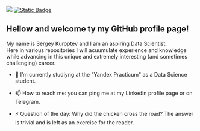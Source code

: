 <a href="https://www.linkedin.com/in/sergey-kuroptev-0015402a2/"><img src="https://img.shields.io/badge/LINKEDIN-12100E?logo=linkedin&color=282A36&logoColor=white" /></a>
<a href="https://t.me/SKuroptev"><img alt="Static Badge" src="https://img.shields.io/badge/TELEGRAM-%40SKuroptev?style=flat&logo=telegram&color=grey"></a>

## Hellow and welcome ty my GitHub profile page! <br>
My name is Sergey Kuroptev and I am an aspiring Data Scientist.<br>
Here in various repositories I will acuumulate experience and knowledge while advancing in this unique and extremely interesting (and sometimes challenging) career.

- 🌱 I’m currently studiyng at the "Yandex Practicum" as a Data Science student.
- 📫 How to reach me: you can ping me at my LinkedIn profile page or on Telegram.
  
- ⚡ Question of the day: Why did the chicken cross the road? The answer is trivial and is left as an exercise for the reader.

<!--
**mrBrain101/mrBrain101** is a ✨ _special_ ✨ repository because its `README.md` (this file) appears on your GitHub profile.

Here are some ideas to get you started:

- 🔭 I’m currently 

- 👯 I’m looking to collaborate on ...
- 🤔 I’m looking for help with ...
- 💬 Ask me about ...
- 📫 How to reach me: ...
- 😄 Pronouns: ...

-->
